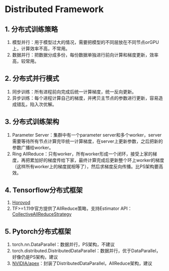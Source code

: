 

# Distributed Framework

## 1. 分布式训练策略

1. 模型并行：用于模型过大的情况，需要把模型的不同层放在不同节点orGPU上，计算效率不高，不常用。
2. 数据并行：把数据分成多份，每份数据单独进行前向计算和梯度更新，效率高，较常用。

## 2. 分布式并行模式

1. 同步训练：所有进程前向完成后统一计算梯度，统一反向更新。
2. 异步训练：每个进程计算自己的梯度，并拷贝主节点的参数进行更新，容易造成错乱，陷入次优解。

## 3. 分布式训练架构

1. Parameter Server：集群中有一个parameter server和多个worker，server需要等待所有节点计算完毕统一计算梯度，在server上更新参数，之后把新的参数广播给worker。
2. Ring AllReduce：只有worker，所有worker形成一个闭环，接受上家的梯度，再把累加好的梯度传给下家，最终计算完成后更新整个环上worker的梯度（这样所有worker上的梯度就相等了），然后求梯度反向传播。比PS架构要高效。

## 4. Tensorflow分布式框架

1. [Horovod](https://link.zhihu.com/?target=https%3A//github.com/horovod/horovod)
2. TF>=1.11中官方提供了AllReduce策略，支持Estimator API：[CollectiveAllReduceStrategy](https://link.zhihu.com/?target=https%3A//github.com/logicalclocks/hops-examples/tree/master/tensorflow/notebooks/Distributed_Training/collective_allreduce_strategy)

## 5. Pytorch分布式框架

1. torch.nn.DataParallel：数据并行，PS架构，不建议
2. torch.distributed.DistributedDataParallel：数据并行，优于DataParallel，好像仍是PS架构，建议
3. [NVIDIA/apex](https://link.zhihu.com/?target=https%3A//github.com/nvidia/apex)：封装了DistributedDataParallel，AllReduce架构，建议

